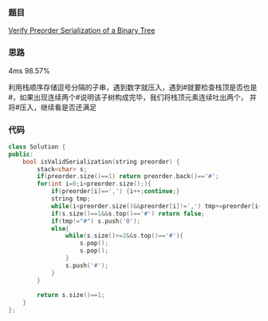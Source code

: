 ### 题目
[ Verify Preorder Serialization of a Binary Tree](https://leetcode-cn.com/problems/verify-preorder-serialization-of-a-binary-tree/)
### 思路
4ms 98.57%

利用栈顺序存储逗号分隔的子串，遇到数字就压入，遇到#就要检查栈顶是否也是#，如果出现连续两个#说明该子树构成完毕，我们将栈顶元素连续吐出两个，
并将#压入，继续看是否还满足
### 代码
```c++
class Solution {
public:
    bool isValidSerialization(string preorder) {
        stack<char> s;
        if(preorder.size()==1) return preorder.back()=='#';
        for(int i=0;i<preorder.size();){
            if(preorder[i]==',') {i++;continue;}
            string tmp;
            while(i<preorder.size()&&preorder[i]!=',') tmp+=preorder[i++];
            if(s.size()==1&&s.top()=='#') return false;
            if(tmp!="#") s.push('0');
            else{
                while(s.size()>=2&&s.top()=='#'){
                    s.pop();
                    s.pop();
                }
                s.push('#');
            }          
        }
        
        return s.size()==1;
    }
};
```
